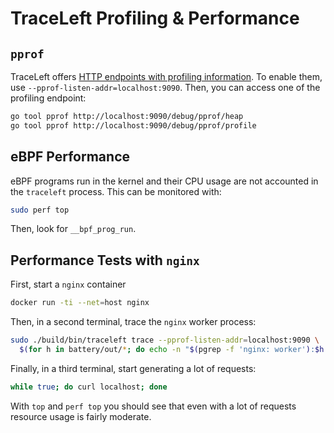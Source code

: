 # TraceLeft Profiling & Performance

## `pprof`

TraceLeft offers [HTTP endpoints with profiling information](https://golang.org/pkg/net/http/pprof/).
To enable them, use `--pprof-listen-addr=localhost:9090`.
Then, you can access one of the profiling endpoint:

```bash
go tool pprof http://localhost:9090/debug/pprof/heap
go tool pprof http://localhost:9090/debug/pprof/profile
```

## eBPF Performance

eBPF programs run in the kernel and their CPU usage are not accounted in the
`traceleft` process. This can be monitored with:

```bash
sudo perf top
```

Then, look for `__bpf_prog_run`.

## Performance Tests with `nginx`

First, start a `nginx` container

```bash
docker run -ti --net=host nginx
```

Then, in a second terminal, trace the `nginx` worker process:

```bash
sudo ./build/bin/traceleft trace --pprof-listen-addr=localhost:9090 \
  $(for h in battery/out/*; do echo -n "$(pgrep -f 'nginx: worker'):$h "; done)
```

Finally, in a third terminal, start generating a lot of requests:

```bash
while true; do curl localhost; done
```

With `top` and `perf top` you should see that even with a lot of requests
resource usage is fairly moderate.
